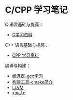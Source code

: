 # C/CPP 学习笔记

C 语言基础与提高：

- [C学习资料](C-Basic/00-C学习资料.md)

C++ 语言基础与提高：

- [CPP 学习资料](CPP-Basic/00-CPP学习资料.md)

编译与构建：

- [编译器-gcc学习](Tools/gcc-简介.md)
- [构建工具-cmake简介](Tools/cmake-01-简介.md)  
- [LLVM](https://llvm.org/)
- [xmake](https://xmake.io/cn/)